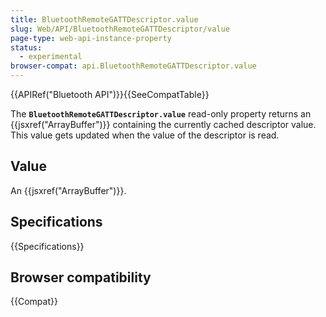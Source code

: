 ```yaml
---
title: BluetoothRemoteGATTDescriptor.value
slug: Web/API/BluetoothRemoteGATTDescriptor/value
page-type: web-api-instance-property
status:
  - experimental
browser-compat: api.BluetoothRemoteGATTDescriptor.value
---
```


{{APIRef("Bluetooth API")}}{{SeeCompatTable}}

The **`BluetoothRemoteGATTDescriptor.value`**
read-only property returns an {{jsxref("ArrayBuffer")}} containing the currently cached
descriptor value. This value gets updated when the value of the descriptor is read.

## Value

An {{jsxref("ArrayBuffer")}}.

## Specifications

{{Specifications}}

## Browser compatibility

{{Compat}}
